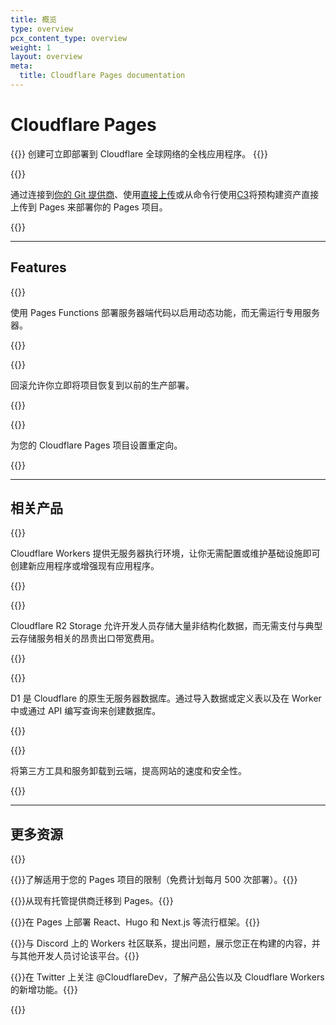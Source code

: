 ```yaml
---
title: 概览
type: overview
pcx_content_type: overview
weight: 1
layout: overview
meta:
  title: Cloudflare Pages documentation
---
```


# Cloudflare Pages

{{<description>}}
创建可立即部署到 Cloudflare 全球网络的全栈应用程序。
{{</description>}}

{{<plan type="all">}}

通过连接到[你的 Git 提供商](/pages/get-started/git-integration/)、使用[直接上传](/pages/get-started/direct-upload/)或从命令行使用[C3](/pages/get-started/c3/)将预构建资产直接上传到 Pages 来部署你的 Pages 项目。

{{<render file="_non-contract-enablement.md" productFolder="fundamentals" >}}

---

## Features

{{<feature header="Pages Functions" href="/pages/functions/">}}

使用 Pages Functions 部署服务器端代码以启用动态功能，而无需运行专用服务器。

{{</feature>}}

{{<feature header="Rollbacks" href="/pages/configuration/rollbacks/">}}

回滚允许你立即将项目恢复到以前的生产部署。

{{</feature>}}

{{<feature header="Redirects" href="/pages/configuration/redirects/">}}

为您的 Cloudflare Pages 项目设置重定向。

{{</feature>}}

---

## 相关产品

{{<related header="Workers" href="/workers/" product="workers">}}

Cloudflare Workers 提供无服务器执行环境，让你无需配置或维护基础设施即可创建新应用程序或增强现有应用程序。

{{</related>}}

{{<related header="R2" href="/r2/" product="r2">}}

Cloudflare R2 Storage 允许开发人员存储大量非结构化数据，而无需支付与典型云存储服务相关的昂贵出口带宽费用。

{{</related>}}

{{<related header="D1" href="/d1/" product="d1">}}

D1 是 Cloudflare 的原生无服务器数据库。通过导入数据或定义表以及在 Worker 中或通过 API 编写查询来创建数据库。

{{</related>}}

{{<related header="Zaraz" href="/zaraz/" product="zaraz">}}

将第三方工具和服务卸载到云端，提高网站的速度和安全性。

{{</related>}}

---

## 更多资源

{{<resource-group>}}

{{<resource header="Limits" href="/pages/platform/limits/" icon="documentation-clipboard">}}了解适用于您的 Pages 项目的限制（免费计划每月 500 次部署）。{{</resource>}}

{{<resource header="迁移指南" href="/pages/migrations/" icon="reference-architecture">}}从现有托管提供商迁移到 Pages。{{</resource>}}

{{<resource header="Framework guides" href="/pages/framework-guides/" icon="learning-center-book">}}在 Pages 上部署 React、Hugo 和 Next.js 等流行框架。{{</resource>}}

{{<resource header="Developer Discord" href="https://discord.cloudflare.com" icon="logo-Discord">}}与 Discord 上的 Workers 社区联系，提出问题，展示您正在构建的内容，并与其他开发人员讨论该平台。{{</resource>}}

{{<resource header="@CloudflareDev" href="https://x.com/cloudflaredev" icon="twitter">}}在 Twitter 上关注 @CloudflareDev，了解产品公告以及 Cloudflare Workers 的新增功能。{{</resource>}}

{{</resource-group>}}